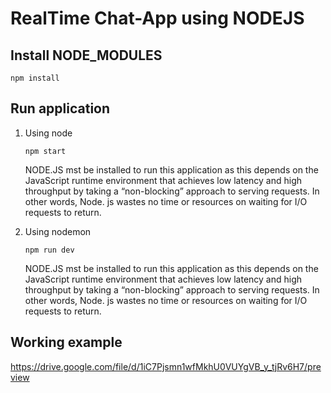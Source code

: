# RealTime Chat-App using NODEJS

## Install NODE_MODULES

    npm install

## Run application

1.  Using node

        npm start

    NODE.JS mst be installed to run this application as this depends on the JavaScript runtime environment that achieves low latency and high throughput by taking a “non-blocking” approach to serving requests. In other words, Node. js wastes no time or resources on waiting for I/O requests to return.

2.  Using nodemon

        npm run dev

    NODE.JS mst be installed to run this application as this depends on the JavaScript runtime environment that achieves low latency and high throughput by taking a “non-blocking” approach to serving requests. In other words, Node. js wastes no time or resources on waiting for I/O requests to return.

## Working example

https://drive.google.com/file/d/1iC7Pjsmn1wfMkhU0VUYgVB_y_tjRv6H7/preview
